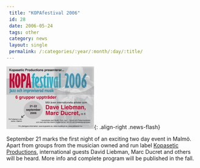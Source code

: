 ```yaml
---
 title: "KOPAfestival 2006"
 id: 28
 date: 2006-05-24
 tags: other
 category: news
 layout: single
 permalink: /:categories/:year/:month/:day/:title/
---
```

![image-right](/assets/images/kopafest.jpg){: .align-right .news-flash}

September 21 marks the first night of an exciting two day event in Malm&ouml;. Apart from groups from the musician owned and run label <a href="http://www.kopasetic.se">Kopasetic Productions</a>, international guests David Liebman, Marc Ducret and others will be heard. More info and complete program will be published in the fall.

